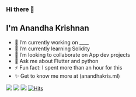 ### Hi there 👋

## I'm Anandha Krishnan
<!--
**anandhakrishnanaji/anandhakrishnanaji** is a ✨ _special_ ✨ repository because its `README.md` (this file) appears on your GitHub profile.
-->

- 🔭 I’m currently working on ____
- 🌱 I’m currently learning Solidity
- 👯 I’m looking to collaborate on App dev projects
- 💬 Ask me about Flutter and python
- ⚡ Fun fact: I spent more than an hour for this
- ✨ Get to know me more at (anandhakris.ml)

[![](https://img.shields.io/badge/Linkedin-Connect-Blue?style=flat&logo=Linkedin)](https://www.linkedin.com/in/anandha-krishnan-aji-b937491a0/)
[![](https://img.shields.io/badge/Codechef-CheckOut!-Brown?style=flat&logo=Codechef)](https://www.codechef.com/users/anandhakris)
[![](https://img.shields.io/badge/Latest-Project-Yellow?style=flat&logo=HTML)](https://github.com/anandhakrishnanaji/RESQ-Backend)
[![Hits](https://hits.seeyoufarm.com/api/count/incr/badge.svg?url=https%3A%2F%2Fgithub.com%2Fanandhakrishnanaji%2F&count_bg=%2379C83D&title_bg=%23555555&icon=verizon.svg&icon_color=%232CFF01&title=hits&edge_flat=false)](https://hits.seeyoufarm.com)





